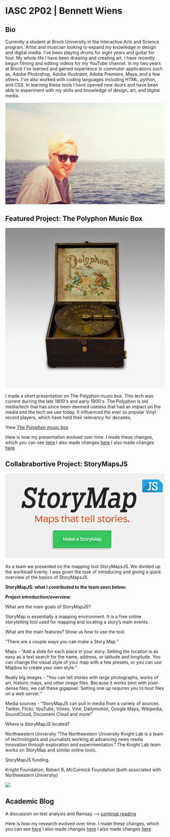 # **IASC 2P02** | Bennett Wiens

## Bio

Currently a student at Brock University in the Interactive Arts and Science program. Artist and musician looking to expand my knowledge in design and digital media. I've been playing drums for eight years and guitar for four. My whole life I have been drawing and creating art. I have recently begun filming and editing videos for my YouTube channel. In my two years at Brock I've learned and gained experience in commuter applications such as, Adobe Photoshop, Adobe Illustrator, Adobe Premiere, Maya, and a few others. I've also worked with coding languages including HTML, python, and CSS. In learning these tools I have opened new doors and have been able to experiment with my skills and knowledge of design, art, and digital media.

![](Images/photoOfMe.png)

## Featured Project: The Polyphon Music Box

![](Images/box_intro_01.jpg)

I made a short presentation on The Polyphon music box. This tech was current durring the late 1800's and early 1900's. The Polyphon is old media/tech that has since been deemed useless that had an impact on the media and the tech we use today. It influenced the ever so popular Vinyl record players, which have held their relevancy for decades.

View [The Polyphon music box](https://bewiens.github.io/IASC-2P02/reveal/index.html)

Here is how my presentation evolved over time. I made these changes, which you can see [here](https://github.com/bewiens/IASC-2P02/commit/e2e959d5392e45e4e55e39bb554180150cbf13a3)
I also made changes [here](https://github.com/bewiens/IASC-2P02/commit/f021a3dfa5e6a25557629bbe79a5a865e94dee41)
I also made changes [here](https://github.com/bewiens/IASC-2P02/commit/f7ee0eb5153a2ae324e53b28201a8601a48dc8b8)

## Collabrabortive Project: StoryMapsJS

![](Images/SMJS.png) 

As a team we presented on the mapping tool StoryMapsJS. We divided up the workload evenly. I was given the task of introducing and giving a quick overview of the basics of StoryMapsJS.

**StoryMapJS: what I contributed to the team seen below:**

**Project introduction/overview:** 

What are the main goals of StoryMapJS?

StoryMap is essentially a mapping environment. It is a free online storytelling tool used for mapping and locating a story’s main events.

What are the main features? Show us how to use the tool. 

“There are a couple ways you can make a Story Map.”

Maps - “Add a slide for each place in your story. Setting the location is as easy as a text search for the name, address, or latitude and longitude. You can change the visual style of your map with a few presets, or you can use Mapbox to create your own style.”

Really big images - “You can tell stories with large photographs, works of art, historic maps, and other image files. Because it works best with pixel-dense files, we call these gigapixel. Setting one up requires you to host files on a web server.”

Media sources - “StoryMapJS can pull in media from a variety of sources. Twitter, Flickr, YouTube, Vimeo, Vine, Dailymotion, Google Maps, Wikipedia, SoundCloud, Document Cloud and more!”

Where is StoryMapJS located?

Northwestern University
“The Northwestern University Knight Lab is a team of technologists and journalists working at advancing news media innovation through exploration and experimentation.” The Knight Lab team works on StoryMap and similar online tools.

StoryMapJS funding.

Knight Foundation, Robert R. McCormick Foundation (both associated with Northwestern University)

![](Images/...)

## Academic Blog

A discussion on text analysis and Ramsay --> [continue reading](https://bewiens.github.io/IASC-2P02/blog.md)

Here is how my research evolved over time. I made these changes, which you can see [here](https://github.com/bewiens/IASC-2P02/commit/10d08dee06813071489d560d07f755f0b1553f85#diff-e95c7dc8eefee7d0e25121cd7f0007ae)
I also made changes [here](https://github.com/bewiens/IASC-2P02/commit/654fba624e495dcabd6c2015fa958715c6cd6d38#diff-e95c7dc8eefee7d0e25121cd7f0007ae)
I also made changes [here](https://github.com/bewiens/IASC-2P02/commit/1da3439af4e5db0811cbf4a10673817e78c99e9f#diff-e95c7dc8eefee7d0e25121cd7f0007ae)
